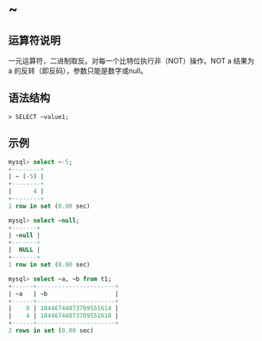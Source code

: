 # **~**

## **运算符说明**

一元运算符，二进制取反。对每一个比特位执行非（NOT）操作。NOT a 结果为 a 的反转（即反码），参数只能是数字或null。

## **语法结构**

```
> SELECT ~value1;
```

## **示例**

```sql
mysql> select ~-5;
+--------+
| ~ (-5) |
+--------+
|      4 |
+--------+
1 row in set (0.00 sec)

mysql> select ~null;
+-------+
| ~null |
+-------+
|  NULL |
+-------+
1 row in set (0.00 sec)

mysql> select ~a, ~b from t1;
+------+----------------------+
| ~a   | ~b                   |
+------+----------------------+
|    0 | 18446744073709551614 |
|    4 | 18446744073709551610 |
+------+----------------------+
2 rows in set (0.00 sec)
```
